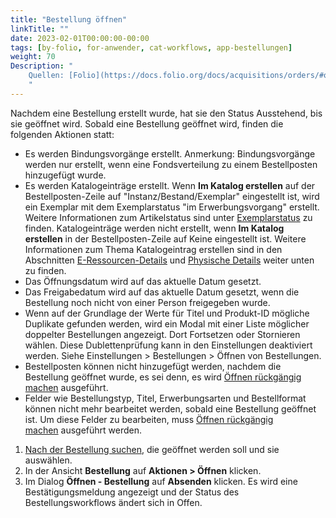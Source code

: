 ```yaml
---
title: "Bestellung öffnen"
linkTitle: ""
date: 2023-02-01T00:00:00-00:00
tags: [by-folio, for-anwender, cat-workflows, app-bestellungen]
weight: 70
Description: "
    Quellen: [Folio](https://docs.folio.org/docs/acquisitions/orders/#opening-an-order) & [GBV](https://info.gbv.de/pages/viewpage.action?pageId=851017752)
    "
---
```


Nachdem eine Bestellung erstellt wurde, hat sie den Status Ausstehend, bis sie geöffnet wird. Sobald eine Bestellung geöffnet wird, finden die folgenden Aktionen statt:

* Es werden Bindungsvorgänge erstellt. Anmerkung: Bindungsvorgänge werden nur erstellt, wenn eine Fondsverteilung zu einem Bestellposten hinzugefügt wurde.
* Es werden Katalogeinträge erstellt. Wenn **Im Katalog erstellen** auf der Bestellposten-Zeile auf "Instanz/Bestand/Exemplar" eingestellt ist, wird ein Exemplar mit dem Exemplarstatus "im Erwerbungsvorgang" erstellt. Weitere Informationen zum Artikelstatus sind unter [Exemplarstatus](https://info.gbv.de/display/FOLIOGBVEXTERN/Exemplarstatus) zu finden. Katalogeinträge werden nicht erstellt, wenn **Im Katalog erstellen** in der Bestellposten-Zeile auf Keine eingestellt ist. Weitere Informationen zum Thema Katalogeintrag erstellen sind in den Abschnitten [E-Ressourcen-Details](https://info.gbv.de/pages/viewpage.action?pageId=851017779) und [Physische Details](https://info.gbv.de/pages/viewpage.action?pageId=851017779) weiter unten zu finden.
* Das Öffnungsdatum wird auf das aktuelle Datum gesetzt.
* Das Freigabedatum wird auf das aktuelle Datum gesetzt, wenn die Bestellung noch nicht von einer Person freigegeben wurde.
* Wenn auf der Grundlage der Werte für Titel und Produkt-ID mögliche Duplikate gefunden werden, wird ein Modal mit einer Liste möglicher doppelter Bestellungen angezeigt. Dort Fortsetzen oder Stornieren wählen. Diese Dublettenprüfung kann in den Einstellungen deaktiviert werden. Siehe Einstellungen > Bestellungen > Öffnen von Bestellungen.
* Bestellposten können nicht hinzugefügt werden, nachdem die Bestellung geöffnet wurde, es sei denn, es wird [Öffnen rückgängig machen](https://info.gbv.de/pages/viewpage.action?pageId=851017754) ausgeführt.
* Felder wie Bestellungstyp, Titel, Erwerbungsarten und Bestellformat können nicht mehr bearbeitet werden, sobald eine Bestellung geöffnet ist. Um diese Felder zu bearbeiten, muss [Öffnen rückgängig machen](https://info.gbv.de/pages/viewpage.action?pageId=851017754) ausgeführt werden.
1.  [Nach der Bestellung suchen](https://info.gbv.de/display/FOLIOGBVEXTERN/Folio%3A+Bestellungen+suchen+und+exportieren), die geöffnet werden soll und sie auswählen.
2.  In der Ansicht **Bestellung** auf **Aktionen > Öffnen** klicken.
3.  Im Dialog **Öffnen - Bestellung** auf **Absenden** klicken. Es wird eine Bestätigungsmeldung angezeigt und der Status des Bestellungsworkflows ändert sich in Offen.

